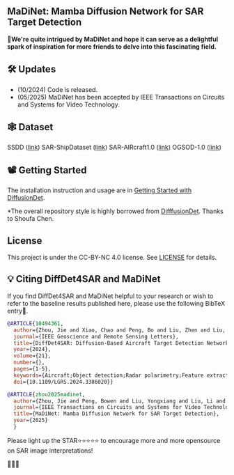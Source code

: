 ## MaDiNet: Mamba Diffusion Network for SAR Target Detection

👑**We're quite intrigued by MaDiNet and hope it can serve as a delightful spark of inspiration for more friends to delve into this fascinating field.**





## 🛠️ Updates
- (10/2024) Code is released.
- (05/2025) MaDiNet has been accepted by IEEE Transactions on Circuits and Systems for Video Technology.

## 🕸️ Dataset
SSDD ([link](https://github.com/TianwenZhang0825/Official-SSDD))
SAR-ShipDataset ([link](https://github.com/CAESAR-Radi/SAR-Ship-Datasetcomprises))
SAR-AIRcraft1.0 ([link](https://radars.ac.cn/web/data/getData?newsColumnId=f896637b-af23-4209-8bcc-9320fceaba19))
OGSOD-1.0 ([link](https://github.com/mmic-lcl/Datasets-and-benchmark-code))



## 📽️ Getting Started

The installation instruction and usage are in [Getting Started with DiffusionDet](GETTING_STARTED.md).






*The overall repository style is highly borrowed from [DifffusionDet](https://github.com/ShoufaChen/DiffusionDet). Thanks to Shoufa Chen.

## License

This project is under the CC-BY-NC 4.0 license. See [LICENSE](LICENSE) for details.


## 💡 Citing DiffDet4SAR and MaDiNet

If you find DiffDet4SAR and MaDiNet helpful to your research or wish to refer to the baseline results published here, please use the following BibTeX entry🥰.

```BibTeX
@ARTICLE{10494361,
  author={Zhou, Jie and Xiao, Chao and Peng, Bo and Liu, Zhen and Liu, Li and Liu, Yongxiang and Li, Xiang},
  journal={IEEE Geoscience and Remote Sensing Letters}, 
  title={DiffDet4SAR: Diffusion-Based Aircraft Target Detection Network for SAR Images}, 
  year={2024},
  volume={21},
  number={},
  pages={1-5},
  keywords={Aircraft;Object detection;Radar polarimetry;Feature extraction;Scattering;Noise;Convolution;Aircraft target detection;diffusion model;synthetic aperture radar (SAR)},
  doi={10.1109/LGRS.2024.3386020}}

```

```BibTeX
@ARTICLE{zhou2025madinet,
  author={Zhou, Jie and Peng, Bowen and Liu, Yongxiang and Liu, Li and Li, Xiang},
  journal={IEEE Transactions on Circuits and Systems for Video Technology}, 
  title={MaDiNet: Mamba Diffusion Network for SAR Target Detection}, 
  year={2025}
  }
```

Please light up the STAR⭐⭐⭐⭐⭐  to encourage more and more opensource on SAR image interpretations!

🥰🥳🥂
